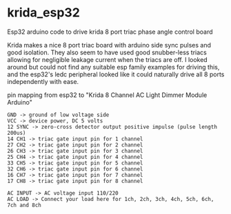 # krida_esp32
Esp32 arduino code to drive krida 8 port triac phase angle control board

Krida makes a nice 8 port triac board with arduino side sync pulses and good isolation.  They also seem to have used good snubber-less triacs allowing for negligible leakage current when the triacs are off.  I looked around but could not find any suitable esp family examples for driving this, and the esp32's ledc peripheral looked like it could naturally drive all 8 ports independently with ease.

pin mapping from esp32 to "Krida 8 Channel AC Light Dimmer Module Arduino"

```
GND -> ground of low voltage side
VCC -> device power, DC 5 volts
12 SYNC -> zero-cross detector output positive impulse (pulse length 200us)
14 CH1 -> triac gate input pin for 1 channel
27 CH2 -> triac gate input pin for 2 channel
26 CH3 -> triac gate input pin for 3 channel
25 CH4 -> triac gate input pin for 4 channel
33 CH5 -> triac gate input pin for 5 channel
32 CH6 -> triac gate input pin for 6 channel
16 CH7 -> triac gate input pin for 7 channel
17 CH8 -> triac gate input pin for 8 channel

AC INPUT -> AC voltage input 110/220
AC LOAD -> Connect your load here for 1ch, 2ch, 3ch, 4ch, 5ch, 6ch, 7ch and 8ch 
```
